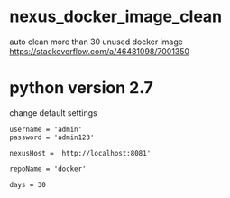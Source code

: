 # nexus_docker_image_clean
auto clean more than 30 unused docker image https://stackoverflow.com/a/46481098/7001350


# python version 2.7

change default settings

```
username = 'admin'
password = 'admin123'

nexusHost = 'http://localhost:8081'

repoName = 'docker'

days = 30
```
